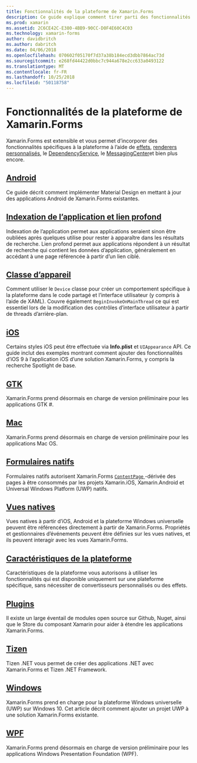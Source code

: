 ```yaml
---
title: Fonctionnalités de la plateforme de Xamarin.Forms
description: Ce guide explique comment tirer parti des fonctionnalités spécifiques aux plateformes dans les applications Xamarin.Forms à l’aide de diverses techniques.
ms.prod: xamarin
ms.assetid: 2C6CE42C-E380-4BB9-90CC-D0F4E60C4C03
ms.technology: xamarin-forms
author: davidbritch
ms.author: dabritch
ms.date: 04/06/2018
ms.openlocfilehash: 070602f05170f7d37a38b184ecd3dbb7864ac73d
ms.sourcegitcommit: e268fd44422d0bbc7c944a678e2cc633a0493122
ms.translationtype: MT
ms.contentlocale: fr-FR
ms.lasthandoff: 10/25/2018
ms.locfileid: "50118758"
---
```

# <a name="xamarinforms-platform-features"></a>Fonctionnalités de la plateforme de Xamarin.Forms

Xamarin.Forms est extensible et vous permet d’incorporer des fonctionnalités spécifiques à la plateforme à l’aide de [effets](~/xamarin-forms/app-fundamentals/effects/index.md), [renderers personnalisés](~/xamarin-forms/app-fundamentals/custom-renderer/index.md), le [DependencyService](~/xamarin-forms/app-fundamentals/dependency-service/index.md), le [MessagingCenter](~/xamarin-forms/app-fundamentals/messaging-center.md)et bien plus encore.

## <a name="androidandroidindexmd"></a>[Android](android/index.md)

Ce guide décrit comment implémenter Material Design en mettant à jour des applications Android de Xamarin.Forms existantes.

## <a name="application-indexing-and-deep-linkingdeep-linkingmd"></a>[Indexation de l’application et lien profond](deep-linking.md)

Indexation de l’application permet aux applications seraient sinon être oubliées après quelques utilise pour rester à apparaître dans les résultats de recherche. Lien profond permet aux applications répondent à un résultat de recherche qui contient les données d’application, généralement en accédant à une page référencée à partir d’un lien ciblé.

## <a name="device-classdevicemd"></a>[Classe d’appareil](device.md)

Comment utiliser le `Device` classe pour créer un comportement spécifique à la plateforme dans le code partagé et l’interface utilisateur (y compris à l’aide de XAML). Couvre également `BeginInvokeOnMainThread` ce qui est essentiel lors de la modification des contrôles d’interface utilisateur à partir de threads d’arrière-plan.

## <a name="iosiosindexmd"></a>[iOS](ios/index.md)

Certains styles iOS peut être effectuée via **Info.plist** et `UIAppearance` API. Ce guide inclut des exemples montrant comment ajouter des fonctionnalités d’iOS 9 à l’application iOS d’une solution Xamarin.Forms, y compris la recherche Spotlight de base.

## <a name="gtkgtkmd"></a>[GTK](gtk.md)

Xamarin.Forms prend désormais en charge de version préliminaire pour les applications GTK #.

## <a name="macmacmd"></a>[Mac](mac.md)

Xamarin.Forms prend désormais en charge de version préliminaire pour les applications Mac OS.

## <a name="native-formsnative-formsmd"></a>[Formulaires natifs](native-forms.md)

Formulaires natifs autorisent Xamarin.Forms [ `ContentPage` ](xref:Xamarin.Forms.ContentPage)-dérivée des pages à être consommés par les projets Xamarin.iOS, Xamarin.Android et Universal Windows Platform (UWP) natifs.

## <a name="native-viewsnative-viewsindexmd"></a>[Vues natives](native-views/index.md)

Vues natives à partir d’iOS, Android et la plateforme Windows universelle peuvent être référencées directement à partir de Xamarin.Forms. Propriétés et gestionnaires d’événements peuvent être définies sur les vues natives, et ils peuvent interagir avec les vues Xamarin.Forms.

## <a name="platform-specificsplatform-specificsindexmd"></a>[Caractéristiques de la plateforme](platform-specifics/index.md)

Caractéristiques de la plateforme vous autorisons à utiliser les fonctionnalités qui est disponible uniquement sur une plateforme spécifique, sans nécessiter de convertisseurs personnalisés ou des effets.

## <a name="pluginspluginsmd"></a>[Plugins](plugins.md)

Il existe un large éventail de modules open source sur Github, Nuget, ainsi que le Store du composant Xamarin pour aider à étendre les applications Xamarin.Forms.

## <a name="tizentizenmd"></a>[Tizen](tizen.md)

Tizen .NET vous permet de créer des applications .NET avec Xamarin.Forms et Tizen .NET Framework.

## <a name="windowswindowsindexmd"></a>[Windows](windows/index.md)

Xamarin.Forms prend en charge pour la plateforme Windows universelle (UWP) sur Windows 10. Cet article décrit comment ajouter un projet UWP à une solution Xamarin.Forms existante.

## <a name="wpfwpfmd"></a>[WPF](wpf.md)

Xamarin.Forms prend désormais en charge de version préliminaire pour les applications Windows Presentation Foundation (WPF).
